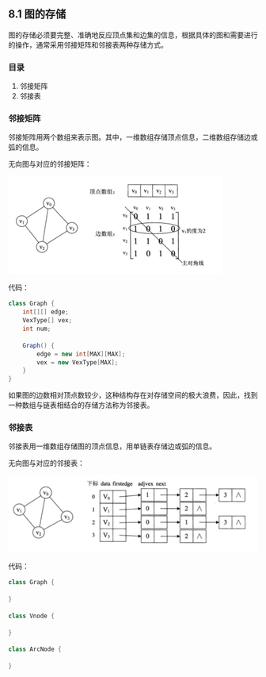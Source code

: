 ## 8.1 图的存储

图的存储必须要完整、准确地反应顶点集和边集的信息，根据具体的图和需要进行的操作，通常采用邻接矩阵和邻接表两种存储方式。

### 目录

1. 邻接矩阵
2. 邻接表



### 邻接矩阵

邻接矩阵用两个数组来表示图。其中，一维数组存储顶点信息，二维数组存储边或弧的信息。

无向图与对应的邻接矩阵：

![image-20210808231258752](image-20210808231258752.png)

代码：

```java
class Graph {
    int[][] edge;
    VexType[] vex;
    int num;
    
    Graph() {
        edge = new int[MAX][MAX];
        vex = new VexType[MAX];
    }
}
```



如果图的边数相对顶点数较少，这种结构存在对存储空间的极大浪费，因此，找到一种数组与链表相结合的存储方法称为邻接表。

### 邻接表

邻接表用一维数组存储图的顶点信息，用单链表存储边或弧的信息。

无向图与对应的邻接表：

![image-20210808232207538](image-20210808232207538.png)

代码：

```java
class Graph {
    
}

class Vnode {
    
}

class ArcNode {
    
}
```



